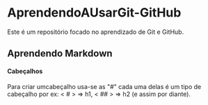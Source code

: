 # AprendendoAUsarGit-GitHub

Este é um repositório focado no aprendizado de Git e GitHub.

## Aprendendo Markdown

#### Cabeçalhos

Para criar umcabeçalho usa-se as "#" cada uma delas é um tipo de cabeçalho
por ex: < # > => h1, < ## > => h2 (e assim por diante).
